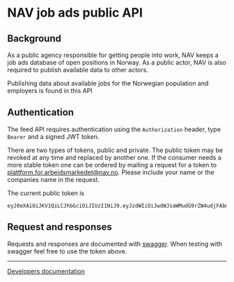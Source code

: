 # NAV job ads public API

## Background
As a public agency responsible for getting people into work, NAV keeps a job ads 
database of open positions in Norway. As a public actor, NAV is also required to
publish available data to other actors.

Publishing data about available jobs for the Norwegian population and employers 
is found in this API 


## Authentication

The feed API requires authentication using the `Authorization` header, type
`Bearer` and a signed JWT token.

There are two types of tokens, public and private. The public token may be revoked
at any time and replaced by another one. If the consumer needs a more stable token
one can be ordered by mailing a request for a token to 
plattform.for.arbeidsmarkedet@nav.no. Please include your name or the companies name
in the request.

The current public token is
```
eyJ0eXAiOiJKV1QiLCJhbGciOiJIUzI1NiJ9.eyJzdWIiOiJwdWJsaWMudG9rZW4udjFAbmF2Lm5vIiwiYXVkIjoiZmVlZC1hcGktdjEiLCJpc3MiOiJuYXYubm8iLCJpYXQiOjE1NTc0NzM0MjJ9.jNGlLUF9HxoHo5JrQNMkweLj_91bgk97ZebLdfx3_UQ
```

## Request and responses
Requests and responses are documented with 
[swagger](https://arbeidsplassen.nav.no/public-feed/swagger/). When testing with
swagger feel free to use the token above.


-------------------
[Developers documentation](Devdoc.md)



